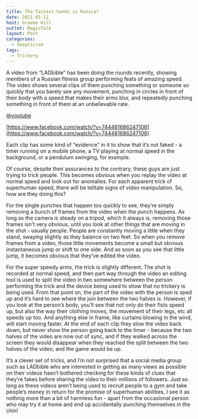 ```yaml
---
title: The fastest hands in Russia?
date: 2021-05-12
host: Graeme Hill
outlet: MagicTalk
layout: Post
categories:
  - Skepticism
tags:
  - Trickery
---
```


A video from “LADbible” has been doing the rounds recently, showing members of a Russian fitness group performing feats of amazing speed. The video shows several clips of them punching something or someone so quickly that you barely see any movement, punching in circles in front of their body with a speed that makes their arms blur, and repeatedly punching something in front of them at an unbelievable rate.

<!-- more -->

@[youtube](https://youtu.be/sxOOnVTTWUs)

[https://www.facebook.com/watch/?v=744481686247106](https://www.facebook.com/watch/?v=744481686247106)

Each clip has some kind of “evidence” in it to show that it’s not faked - a timer running on a mobile phone, a TV playing at normal speed in the background, or a pendulum swinging, for example.

Of course, despite their assurances to the contrary, these guys are just trying to trick people. This becomes obvious when you replay the video at normal speed and look out for anomalies. For each apparent trick of superhuman speed, there will be telltale signs of video manipulation. So, how are they doing this?

For the single punches that happen too quickly to see, they’re simply removing a bunch of frames from the video when the punch happens. As long as the camera is steady on a tripod, which it always is, removing those frames isn’t very obvious, until you look at other things that are moving in the shot - usually people. People are constantly moving a little when they stand, swaying slightly as they balance on two feet. So when you remove frames from a video, those little movements become a small but obvious instantaneous jump or shift to one side. And as soon as you see that little jump, it becomes obvious that they’ve edited the video.

For the super speedy arms, the trick is slightly different. The shot is recorded at normal speed, and then part way through the video an editing tool is used to split the video in two somewhere between the person performing the trick and the device being used to show that no trickery is being used. From that point on, the part of the video with the person is sped up and it’s hard to see where the join between the two halves is. However, if you look at the person’s body, you’ll see that not only do their fists speed up, but also the way their clothing moves, the movement of their legs, etc all speeds up too. And anything else in frame, like curtains blowing in the wind, will start moving faster. At the end of each clip they slow the video back down, but never show the person going back to the timer - because the two halves of the video are now out of sync, and if they walked across the screen they would disappear when they reached the split between the two halves of the video, and the game would be up.

It’s a clever set of tricks, and I’m not surprised that a social media group such as LADbible who are interested in getting as many views as possible on their videos hasn’t bothered checking for these kinds of clues that they’re fakes before sharing the video to their millions of followers. Just so long as these videos aren’t being used to recruit people to a gym and take people’s money in return for the promise of superhuman abilities, I see it as nothing more than a bit of harmless fun - apart from the occasional person who may try it at home and end up accidentally punching themselves in the chin!
